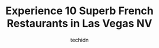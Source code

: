 ---
layout: ampstory
image: https://i0.wp.com/www.depkes.org/wp-content/uploads/2023/06/french-restaurants-0-in-las-vegas-nv-1685768962.jpeg?resize=640,853
author: techidn
featured: false
description: Discover the impressive array of French Restaurants options in Las Vegas NV, where you can find 10 of the largest French Restaurants establishments in the area. From renowned classics to hid
title: Experience 10 Superb French Restaurants in Las Vegas NV
cover:
   title: Experience 10 Superb French Restaurants in Las Vegas NV
   subtitle: Rickpate
   background: https://www.depkes.org/wp-content/uploads/2023/06/french-restaurants-0-in-las-vegas-nv-1685768962.jpeg

pages: 
 - layout: thirds
   top: <h1>#1 Eiffel Tower Restaurant</h1>
   bottom: "<p>What can I say about this place? That probably hasnt already been said. First and foremost the elevator up is amazing its pretty cool to enter a restaurant through the </p>"
   background: https://www.depkes.org/wp-content/uploads/2023/06/french-restaurants-1-in-las-vegas-nv-1685768962.jpeg
   backgroundblur: true
 - layout: thirds
   top: <h1>#2 Bouchon at The Venetian (10th floor)</h1>
   bottom: "<p>Very nice restaurant with great atmosphere. I had went in with the expectation that it was more dressy than casual, and was surprised by a lot of patrons dressed extremel</p>"
   background: https://www.depkes.org/wp-content/uploads/2023/06/french-restaurants-2-in-las-vegas-nv-1685768963.jpeg
   cta:
      link: https://www.depkes.org/blog/experience-10-superb-french-restaurants-in-las-vegas-nv/
      text: Experience 10 Superb French Restaurants in Las Vegas NV
 - layout: thirds
   top: <h1>#3 Marché Bacchus</h1>
   bottom: "<p>2620 Regatta Dr, Las Vegas, NV 89128, United States</p>"
   background: https://www.depkes.org/wp-content/uploads/2023/06/french-restaurants-3-in-las-vegas-nv-1685768963.jpeg
   cta:
      link: https://www.depkes.org/blog/experience-10-superb-french-restaurants-in-las-vegas-nv/
      text: Experience 10 Superb French Restaurants in Las Vegas NV
 - layout: thirds
   top: <h1>#4 Bardot Brasserie</h1>
   bottom: "<p>ARIA Resort & Casino, 3730 S Las Vegas Blvd, Las Vegas, NV 89109, United States</p>"
   background: https://images.unsplash.com/photo-1574169208507-84376144848b?ixlib=rb-4.0.3&ixid=MnwxMjA3fDB8MHxwaG90by1wYWdlfHx8fGVufDB8fHx8&auto=format&fit=crop&w=640&h=853&q=80
   cta:
      link: https://www.depkes.org/blog/experience-10-superb-french-restaurants-in-las-vegas-nv/
      text: Experience 10 Superb French Restaurants in Las Vegas NV
 - layout: thirds
   top: <h1>#5 Favorite Bistro</h1>
   bottom: "<p>3545 S Las Vegas Blvd L13, Las Vegas, NV 89109, United States</p>"
   background: https://images.unsplash.com/photo-1614648718611-0635f29016cb?ixlib=rb-4.0.3&ixid=MnwxMjA3fDB8MHxwaG90by1wYWdlfHx8fGVufDB8fHx8&auto=format&fit=crop&w=640&h=853&q=80
   cta:
      link: https://www.depkes.org/blog/experience-10-superb-french-restaurants-in-las-vegas-nv/
      text: Experience 10 Superb French Restaurants in Las Vegas NV
 - layout: thirds
   top: <h1>#6 Picasso</h1>
   bottom: "<p>Bellagio Hotel & Casino, 3600 S Las Vegas Blvd, Las Vegas, NV 89109, United States</p>"
   background: https://images.unsplash.com/photo-1557672172-298e090bd0f1?ixlib=rb-4.0.3&ixid=MnwxMjA3fDB8MHxwaG90by1wYWdlfHx8fGVufDB8fHx8&auto=format&fit=crop&w=640&h=853&q=80
   cta:
      link: https://www.depkes.org/blog/experience-10-superb-french-restaurants-in-las-vegas-nv/
      text: Experience 10 Superb French Restaurants in Las Vegas NV
 - layout: thirds
   top: <h1>#7 Cafe Breizh</h1>
   bottom: "<p>Apache Center, 3555 S Fort Apache Rd Ste 141, Las Vegas, NV 89147, United States</p>"
   background: https://images.unsplash.com/photo-1615749413727-825b59a857b5?ixlib=rb-4.0.3&ixid=MnwxMjA3fDB8MHxwaG90by1wYWdlfHx8fGVufDB8fHx8&auto=format&fit=crop&w=640&h=853&q=80
   cta:
      link: https://www.depkes.org/blog/experience-10-superb-french-restaurants-in-las-vegas-nv/
      text: Experience 10 Superb French Restaurants in Las Vegas NV
 - layout: thirds
   middle: Continue reading...
   background: https://images.unsplash.com/photo-1484589065579-248aad0d8b13?ixlib=rb-4.0.3&ixid=MnwxMjA3fDB8MHxwaG90by1wYWdlfHx8fGVufDB8fHx8&auto=format&fit=crop&w=640&h=853&q=80
   cta:
      link: https://www.depkes.org/blog/experience-10-superb-french-restaurants-in-las-vegas-nv/
      text: Experience 10 Superb French Restaurants in Las Vegas NV
      
---